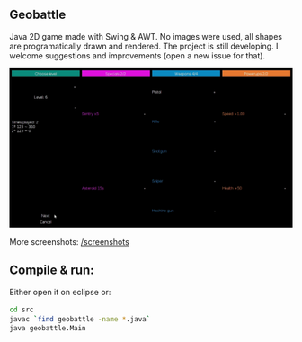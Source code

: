 Geobattle
---------
Java 2D game made with Swing & AWT. No images were used, all shapes are programatically drawn and rendered. The project is still developing. I welcome suggestions and improvements (open a new issue for that).

![Gif preview](screenshots/screenshot0.gif)

More screenshots: [/screenshots](/screenshots)

Compile & run:
--------------
Either open it on eclipse or:

```sh
cd src
javac `find geobattle -name *.java`
java geobattle.Main
```

